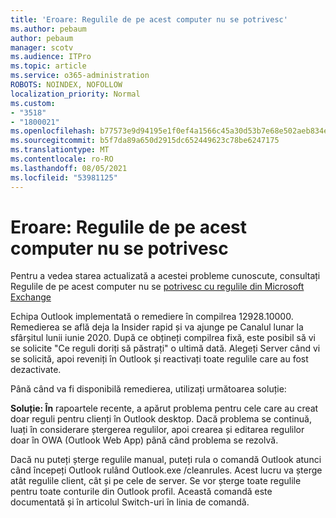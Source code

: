```yaml
---
title: 'Eroare: Regulile de pe acest computer nu se potrivesc'
ms.author: pebaum
author: pebaum
manager: scotv
ms.audience: ITPro
ms.topic: article
ms.service: o365-administration
ROBOTS: NOINDEX, NOFOLLOW
localization_priority: Normal
ms.custom:
- "3518"
- "1800021"
ms.openlocfilehash: b77573e9d94195e1f0ef4a1566c45a30d53b7e68e502aeb834e2ca5b9e6c5c76
ms.sourcegitcommit: b5f7da89a650d2915dc652449623c78be6247175
ms.translationtype: MT
ms.contentlocale: ro-RO
ms.lasthandoff: 08/05/2021
ms.locfileid: "53981125"
---
```

# <a name="error-the-rules-on-this-computer-do-not-match"></a>Eroare: Regulile de pe acest computer nu se potrivesc

Pentru a vedea starea actualizată a acestei probleme cunoscute, consultați Regulile de pe acest computer nu se [potrivesc cu regulile din Microsoft Exchange](https://support.office.com/article/d032e037-b224-429e-b325-633afde9b5f0)

Echipa Outlook implementată o remediere în compilrea 12928.10000. Remedierea se află deja la Insider rapid și va ajunge pe Canalul lunar la sfârșitul lunii iunie 2020. După ce obțineți compilrea fixă, este posibil să vi se solicite "Ce reguli doriți să păstrați" o ultimă dată. Alegeți Server când vi se solicită, apoi reveniți în Outlook și reactivați toate regulile care au fost dezactivate.

Până când va fi disponibilă remedierea, utilizați următoarea soluție:

**Soluție: În** rapoartele recente, a apărut problema pentru cele care au creat doar reguli pentru clienți în Outlook desktop. Dacă problema se continuă, luați în considerare ștergerea regulilor, apoi crearea și editarea regulilor doar în OWA (Outlook Web App) până când problema se rezolvă.

Dacă nu puteți șterge regulile manual, puteți rula o comandă Outlook atunci când începeți Outlook rulând Outlook.exe /cleanrules. Acest lucru va șterge atât regulile client, cât și pe cele de server. Se vor șterge toate regulile pentru toate conturile din Outlook profil. Această comandă este documentată și în articolul Switch-uri în linia de comandă.

